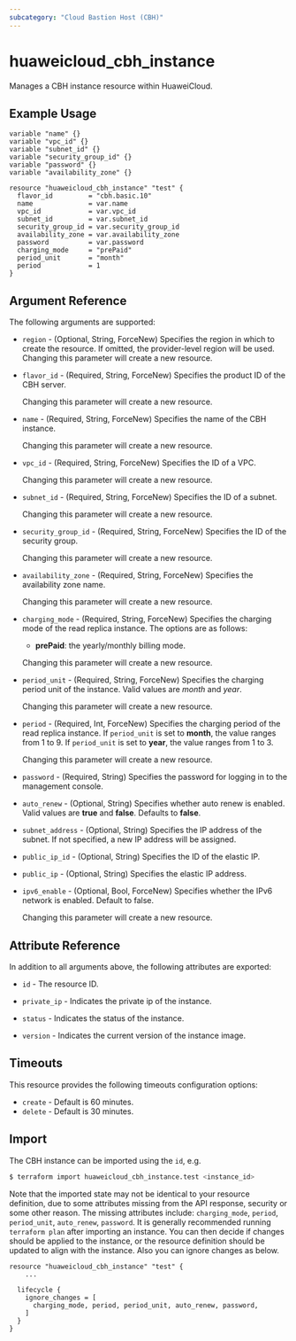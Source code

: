 ```yaml
---
subcategory: "Cloud Bastion Host (CBH)"
---
```


# huaweicloud_cbh_instance

Manages a CBH instance resource within HuaweiCloud.

## Example Usage

```hcl
variable "name" {}
variable "vpc_id" {}
variable "subnet_id" {}
variable "security_group_id" {}
variable "password" {}
variable "availability_zone" {}

resource "huaweicloud_cbh_instance" "test" {
  flavor_id         = "cbh.basic.10"
  name              = var.name
  vpc_id            = var.vpc_id
  subnet_id         = var.subnet_id
  security_group_id = var.security_group_id
  availability_zone = var.availability_zone
  password          = var.password
  charging_mode     = "prePaid"
  period_unit       = "month"
  period            = 1
}
```

## Argument Reference

The following arguments are supported:

* `region` - (Optional, String, ForceNew) Specifies the region in which to create the resource.
  If omitted, the provider-level region will be used. Changing this parameter will create a new resource.

* `flavor_id` - (Required, String, ForceNew) Specifies the product ID of the CBH server.

  Changing this parameter will create a new resource.

* `name` - (Required, String, ForceNew) Specifies the name of the CBH instance.

  Changing this parameter will create a new resource.

* `vpc_id` - (Required, String, ForceNew) Specifies the ID of a VPC.

  Changing this parameter will create a new resource.

* `subnet_id` - (Required, String, ForceNew) Specifies the ID of a subnet.

  Changing this parameter will create a new resource.

* `security_group_id` - (Required, String, ForceNew) Specifies the ID of the security group.

  Changing this parameter will create a new resource.

* `availability_zone` - (Required, String, ForceNew) Specifies the availability zone name.

  Changing this parameter will create a new resource.

* `charging_mode` - (Required, String, ForceNew) Specifies the charging mode of the read replica instance.
  The options are as follows:
  + **prePaid**: the yearly/monthly billing mode.

  Changing this parameter will create a new resource.

* `period_unit` - (Required, String, ForceNew) Specifies the charging period unit of the instance.
  Valid values are *month* and *year*.

  Changing this parameter will create a new resource.

* `period` - (Required, Int, ForceNew) Specifies the charging period of the read replica instance.
  If `period_unit` is set to **month**, the value ranges from 1 to 9.
  If `period_unit` is set to **year**, the value ranges from 1 to 3.

  Changing this parameter will create a new resource.

* `password` - (Required, String) Specifies the password for logging in to the management console.

* `auto_renew` - (Optional, String) Specifies whether auto renew is enabled.
  Valid values are **true** and **false**. Defaults to **false**.

* `subnet_address` - (Optional, String) Specifies the IP address of the subnet.
  If not specified, a new IP address will be assigned.

* `public_ip_id` - (Optional, String) Specifies the ID of the elastic IP.

* `public_ip` - (Optional, String) Specifies the elastic IP address.

* `ipv6_enable` - (Optional, Bool, ForceNew) Specifies whether the IPv6 network is enabled. Default to false.

  Changing this parameter will create a new resource.

## Attribute Reference

In addition to all arguments above, the following attributes are exported:

* `id` - The resource ID.

* `private_ip` - Indicates the private ip of the instance.

* `status` - Indicates the status of the instance.

* `version` - Indicates the current version of the instance image.

## Timeouts

This resource provides the following timeouts configuration options:

* `create` - Default is 60 minutes.
* `delete` - Default is 30 minutes.

## Import

The CBH instance can be imported using the `id`, e.g.

```bash
$ terraform import huaweicloud_cbh_instance.test <instance_id>
```

Note that the imported state may not be identical to your resource definition, due to some attributes missing from the
API response, security or some other reason. The missing attributes include: `charging_mode`, `period`, `period_unit`,
`auto_renew`, `password`.
It is generally recommended running `terraform plan` after importing an instance.
You can then decide if changes should be applied to the instance, or the resource definition should be updated
to align with the instance. Also you can ignore changes as below.

```
resource "huaweicloud_cbh_instance" "test" {
    ...

  lifecycle {
    ignore_changes = [
      charging_mode, period, period_unit, auto_renew, password,
    ]
  }
}
```
